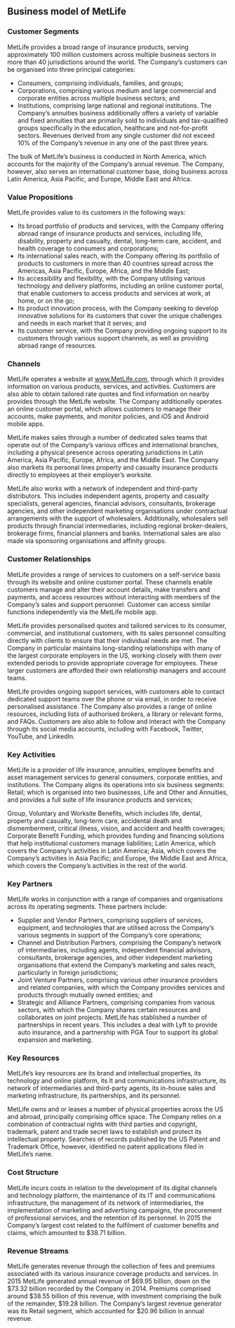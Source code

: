 Business model of MetLife
-------------------------

 ### Customer Segments

 MetLife provides a broad range of insurance products, serving approximately 100 million customers across multiple business sectors in more than 40 jurisdictions around the world. The Company’s customers can be organised into three principal categories:

  * Consumers, comprising individuals, families, and groups;
 * Corporations, comprising various medium and large commercial and corporate entities across multiple business sectors; and
 * Institutions, comprising large national and regional institutions.
  The Company’s annuities business additionally offers a variety of variable and fixed annuities that are primarily sold to individuals and tax-qualified groups specifically in the education, healthcare and not-for-profit sectors. Revenues derived from any single customer did not exceed 10% of the Company’s revenue in any one of the past three years.

 The bulk of MetLife’s business is conducted in North America, which accounts for the majority of the Company’s annual revenue. The Company, however, also serves an international customer base, doing business across Latin America, Asia Pacific, and Europe, Middle East and Africa.

 ### Value Propositions

 MetLife provides value to its customers in the following ways:

  * Its broad portfolio of products and services, with the Company offering abroad range of insurance products and services, including life, disability, property and casualty, dental, long-term care, accident, and health coverage to consumers and corporations;
 * Its international sales reach, with the Company offering its portfolio of products to customers in more than 40 countries spread across the Americas, Asia Pacific, Europe, Africa, and the Middle East;
 * Its accessibility and flexibility, with the Company utilising various technology and delivery platforms, including an online customer portal, that enable customers to access products and services at work, at home, or on the go;
 * Its product innovation process, with the Company seeking to develop innovative solutions for its customers that cover the unique challenges and needs in each market that it serves; and
 * Its customer service, with the Company providing ongoing support to its customers through various support channels, as well as providing abroad range of resources.
  ### Channels

 MetLife operates a website at www.MetLife.com, through which it provides information on various products, services, and activities. Customers are also able to obtain tailored rate quotes and find information on nearby provides through the MetLife website. The Company additionally operates an online customer portal, which allows customers to manage their accounts, make payments, and monitor policies, and iOS and Android mobile apps.

 MetLife makes sales through a number of dedicated sales teams that operate out of the Company’s various offices and international branches, including a physical presence across operating jurisdictions in Latin America, Asia Pacific, Europe, Africa, and the Middle East. The Company also markets its personal lines property and casualty insurance products directly to employees at their employer’s worksite.

 MetLife also works with a network of independent and third-party distributors. This includes independent agents, property and casualty specialists, general agencies, financial advisors, consultants, brokerage agencies, and other independent marketing organisations under contractual arrangements with the support of wholesalers. Additionally, wholesalers sell products through financial intermediaries, including regional broker-dealers, brokerage firms, financial planners and banks. International sales are also made via sponsoring organisations and affinity groups.

 ### Customer Relationships

 MetLife provides a range of services to customers on a self-service basis through its website and online customer portal. These channels enable customers manage and alter their account details, make transfers and payments, and access resources without interacting with members of the Company’s sales and support personnel. Customer can access similar functions independently via the MetLife mobile app.

 MetLife provides personalised quotes and tailored services to its consumer, commercial, and institutional customers, with its sales personnel consulting directly with clients to ensure that their individual needs are met. The Company in particular maintains long-standing relationships with many of the largest corporate employers in the US, working closely with them over extended periods to provide appropriate coverage for employees. These larger customers are afforded their own relationship managers and account teams.

 MetLife provides ongoing support services, with customers able to contact dedicated support teams over the phone or via email, in order to receive personalised assistance. The Company also provides a range of online resources, including lists of authorised brokers, a library or relevant forms, and FAQs. Customers are also able to follow and interact with the Company through its social media accounts, including with Facebook, Twitter, YouTube, and LinkedIn.

 ### Key Activities

 MetLife is a provider of life insurance, annuities, employee benefits and asset management services to general consumers, corporate entities, and institutions. The Company aligns its operations into six business segments: Retail; which is organised into two businesses, Life and Other and Annuities, and provides a full suite of life insurance products and services;

 Group, Voluntary and Worksite Benefits, which includes life, dental, property and casualty, long-term care, accidental death and dismemberment, critical illness, vision, and accident and health coverages; Corporate Benefit Funding, which provides funding and financing solutions that help institutional customers manage liabilities; Latin America, which covers the Company’s activities in Latin America; Asia, which covers the Company’s activities in Asia Pacific; and Europe, the Middle East and Africa, which covers the Company’s activities in the rest of the world.

 ### Key Partners

 MetLife works in conjunction with a range of companies and organisations across its operating segments. These partners include:

  * Supplier and Vendor Partners, comprising suppliers of services, equipment, and technologies that are utilised across the Company’s various segments in support of the Company’s core operations;
 * Channel and Distribution Partners, comprising the Company’s network of intermediaries, including agents, independent financial advisors, consultants, brokerage agencies, and other independent marketing organisations that extend the Company’s marketing and sales reach, particularly in foreign jurisdictions;
 * Joint Venture Partners, comprising various other insurance providers and related companies, with which the Company provides services and products through mutually owned entities; and
 * Strategic and Alliance Partners, comprising companies from various sectors, with which the Company shares certain resources and collaborates on joint projects.
  MetLife has stablished a number of partnerships in recent years. This includes a deal with Lyft to provide auto insurance, and a partnership with PGA Tour to support its global expansion and marketing.

 ### Key Resources

 MetLife’s key resources are its brand and intellectual properties, its technology and online platform, its It and communications infrastructure, its network of intermediaries and third-party agents, its in-house sales and marketing infrastructure, its partnerships, and its personnel.

 MetLife owns and or leases a number of physical properties across the US and abroad, principally comprising office space. The Company relies on a combination of contractual rights with third parties and copyright, trademark, patent and trade secret laws to establish and protect its intellectual property. Searches of records published by the US Patent and Trademark Office, however, identified no patent applications filed in MetLife’s name.

 ### Cost Structure

 MetLife incurs costs in relation to the development of its digital channels and technology platform, the maintenance of its IT and communications infrastructure, the management of its network of intermediaries, the implementation of marketing and advertising campaigns, the procurement of professional services, and the retention of its personnel. In 2015 the Company’s largest cost related to the fulfilment of customer benefits and claims, which amounted to $38.71 billion.

 ### Revenue Streams

 MetLife generates revenue through the collection of fees and premiums associated with its various insurance coverage products and services. In 2015 MetLife generated annual revenue of $69.95 billion, down on the $73.32 billion recorded by the Company in 2014. Premiums comprised around $38.55 billion of this revenue, with investment comprising the bulk of the remainder, $19.28 billion. The Company’s largest revenue generator was its Retail segment, which accounted for $20.96 billion in annual revenue.
